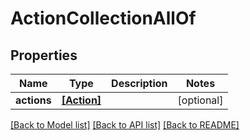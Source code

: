 # ActionCollectionAllOf

## Properties
Name | Type | Description | Notes
------------ | ------------- | ------------- | -------------
**actions** | [**[Action]**](Action.md) |  | [optional] 

[[Back to Model list]](../README.md#documentation-for-models) [[Back to API list]](../README.md#documentation-for-api-endpoints) [[Back to README]](../README.md)


